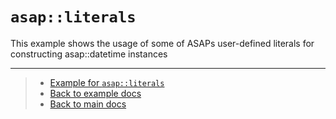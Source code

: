 # `asap::literals`

This example shows the usage of some of ASAPs user-defined literals for constructing asap::datetime instances

---

> - [Example for `asap::literals`](literals.cc)
> - [Back to example docs](../)
> - [Back to main docs](../../)
